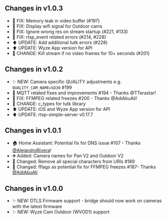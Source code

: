 ## Changes in v1.0.3

- 🔧 FIX: Memory leak in video buffer (#197)
- 🔧 FIX: Display wifi signal for Outdoor cams
- 🔧 FIX: Ignore wrong res on stream startup (#221, #133)
- 🔧 FIX: rtsp_event related errors (#214, #228)
- ⬆️ UPDATE: Add additional tutk errors (#228)
- ⬆️ UPDATE: Wyze App version for API
- 🚧 CHANGE: Kill stream if no video frames for 10+ seconds (#201)

## Changes in v1.0.2

- ✨ NEW: Camera specific QUALITY adjustments e.g. `QUALITY_CAM_NAME=SD30` #199
- 🔧 MQTT related fixes and improvements #194 - Thanks @TTerastar!
- 🔧 FIX: FFMPEG related freezes #200 - Thanks @AdiAbuAli!
- 🔧 CHANGE: c_types for tutk library
- ⬆️ UPDATE: iOS and Wyze App version for API
- ⬆️ UPDATE: rtsp-simple-server v0.17.7

## Changes in v1.0.1

- 🏠 Home Assistant: Potential fix for DNS issue #107 - Thanks [@AlejandroRivera](https://github.com/mrlt8/docker-wyze-bridge/issues/107#issuecomment-950940320)!
- ➕ Added: Camera names for Pan V2 and Outdoor V2
- 🔧 Changed: Remove all special characters from URIs #189
- 🔧 Changed: fflags as potential fix for FFMPEG freezes #187- Thanks [@AdiAbuAli](https://github.com/mrlt8/docker-wyze-bridge/issues/187#issuecomment-951331290)

## Changes in v1.0.0

- ✨ NEW: DTLS Firmware support - bridge should now work on cameras with the latest firmware
- ✨ NEW: Wyze Cam Outdoor (WVOD1) support
